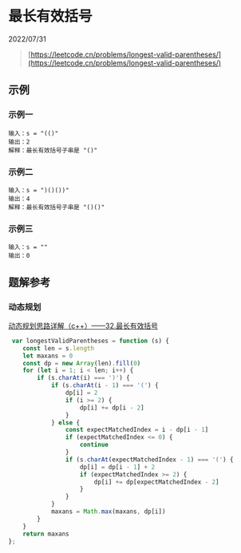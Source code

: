 # 最长有效括号

2022/07/31

> [https://leetcode.cn/problems/longest-valid-parentheses/](https://leetcode.cn/problems/longest-valid-parentheses/)

## 示例

### 示例一

```text
输入：s = "(()"
输出：2
解释：最长有效括号子串是 "()"
```

### 示例二

```text
输入：s = ")()())"
输出：4
解释：最长有效括号子串是 "()()"
```

### 示例三

```text
输入：s = ""
输出：0
```

## 题解参考

### 动态规划

[动态规划思路详解（c++）——32.最长有效括号](https://leetcode.cn/problems/longest-valid-parentheses/solution/dong-tai-gui-hua-si-lu-xiang-jie-c-by-zhanganan042/)

```javascript
 var longestValidParentheses = function (s) {
    const len = s.length
    let maxans = 0
    const dp = new Array(len).fill(0)
    for (let i = 1; i < len; i++) {
        if (s.charAt(i) === ')') {
            if (s.charAt(i - 1) === '(') {
                dp[i] = 2
                if (i >= 2) {
                    dp[i] += dp[i - 2]
                }
            } else {
                const expectMatchedIndex = i - dp[i - 1]
                if (expectMatchedIndex <= 0) {
                    continue
                }
                if (s.charAt(expectMatchedIndex - 1) === '(') {
                    dp[i] = dp[i - 1] + 2
                    if (expectMatchedIndex >= 2) {
                        dp[i] += dp[expectMatchedIndex - 2]
                    }
                }
            }
            maxans = Math.max(maxans, dp[i])
        }
    }
    return maxans
};
```
